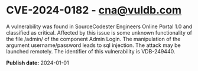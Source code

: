 # CVE-2024-0182 - cna@vuldb.com

A vulnerability was found in SourceCodester Engineers Online Portal 1.0 and classified as critical. Affected by this issue is some unknown functionality of the file /admin/ of the component Admin Login. The manipulation of the argument username/password leads to sql injection. The attack may be launched remotely. The identifier of this vulnerability is VDB-249440.

**Publish date:** 2024-01-01
